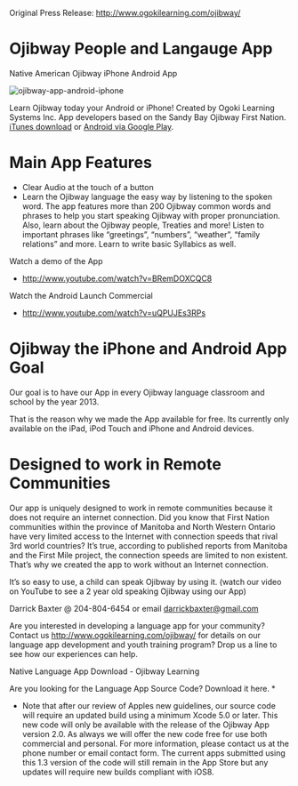 Original Press Release: http://www.ogokilearning.com/ojibway/

# Ojibway People and Langauge App
Native American Ojibway iPhone Android App

![ojibway-app-android-iphone](https://cloud.githubusercontent.com/assets/196199/9023994/99139148-3882-11e5-9281-8d5d5535d2f8.jpg)


Learn Ojibway today your Android or iPhone! Created by Ogoki Learning Systems Inc. App developers based on the Sandy Bay Ojibway First Nation.  [iTunes download](http://itunes.com/apps/ojibway) or [Android via Google Play](https://play.google.com/store/apps/details?id=com.ogoki.ojibway).

# Main App Features
* Clear Audio at the touch of a button
* Learn the Ojibway language the easy way by listening to the spoken word.  The app features more than 200 Ojibway common words and phrases to help you start speaking Ojibway with proper pronunciation. Also, learn about the Ojibway people, Treaties and more! Listen to important phrases like “greetings”, “numbers”, “weather”, “family relations” and more. Learn to write basic Syllabics as well.

Watch a demo of the App
* http://www.youtube.com/watch?v=BRemDOXCQC8

Watch the Android Launch Commercial
* http://www.youtube.com/watch?v=uQPUJEs3RPs

# Ojibway the iPhone and Android App Goal
Our goal is to have our App in every Ojibway language classroom and school by the year 2013.

That is the reason why we made the App available for free. Its currently only available on the iPad, iPod Touch and iPhone and Android devices.

# Designed to work in Remote Communities
Our app is uniquely designed to work in remote communities because it does not require an internet connection. Did you know that First Nation communities within the province of Manitoba and North Western Ontario have very limited access to the Internet with connection speeds that rival 3rd world countries? It’s true, according to published reports from Manitoba and the First Mile project, the connection speeds are limited to non existent. That’s why we created the app to work without an Internet connection.

It’s so easy to use, a child can speak Ojibway by using it. (watch our video on YouTube to see a 2 year old speaking Ojibway using our App)

 
Darrick Baxter @ 204-804-6454 or email darrickbaxter@gmail.com

Are you interested in developing a language app for your community? Contact us http://www.ogokilearning.com/ojibway/ for details on our language app development and youth training program? Drop us a line to see how our experiences can help.

Native Language App Download - Ojibway Learning

Are you looking for the Language App Source Code?  Download it here. *

* Note that after our review of Apples new guidelines, our source code will require an updated build using a minimum Xcode 5.0 or later.  This new code will only be available with the release of the Ojibway App version 2.0.  As always we will offer the new code free for use both commercial and personal. For more information, please contact us at the phone number or email contact form. The current apps submitted using this 1.3 version of the code will still remain in the App Store but any updates will require new builds compliant with iOS8.


